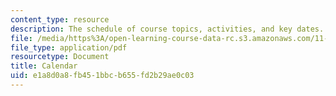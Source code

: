 ```yaml
---
content_type: resource
description: The schedule of course topics, activities, and key dates.
file: /media/https%3A/open-learning-course-data-rc.s3.amazonaws.com/11-362-environmental-management-practicum-brownfield-redevelopment-fall-2006/e1a8d0a8fb451bbcb655fd2b29ae0c03_calendar.pdf
file_type: application/pdf
resourcetype: Document
title: Calendar
uid: e1a8d0a8-fb45-1bbc-b655-fd2b29ae0c03
---
```

